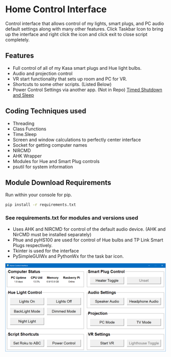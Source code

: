 # Home Control Interface

Control interface that allows control of my lights, smart plugs, and PC audio default settings along with many other features.
Click Taskbar Icon to bring up the interface and right click the icon and click exit to close script completely.

## Features

* Full control of all of my Kasa smart plugs and Hue light bulbs.
* Audio and projection control
* VR start functionality that sets up room and PC for VR.
* Shortcuts to some other scripts. (Listed Below)
* Power Control Settings via another app. (Not in Repo)
[Timed Shutdown and Sleep](https://github.com/Concrete18/Timed-Shutdown-Sleep)

## Coding Techniques used

* Threading
* Class Functions
* Time.Sleep
* Screen and window calculations to perfectly center interface
* Socket for getting computer names
* NIRCMD
* AHK Wrapper
* Modules for Hue and Smart Plug controls
* psutil for system information

## Module Download Requirements

Run within your console for pip.

```cmd
pip install -r requirements.txt
```

### See requirements.txt for modules and versions used

* Uses AHK and NIRCMD for control of the default audio device. (AHK and NirCMD must be installed separately)
* Phue and pyHS100 are used for control of Hue bulbs and TP Link Smart Plugs respectively.
* Tkinter is used for the interface
* PySimpleGUIWx and PythonWx for the task bar icon.

![Image of Home Control Interface](https://raw.githubusercontent.com/Concrete18/Home-Control-Interface/master/screenshot.png)
